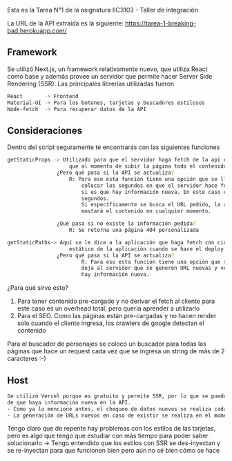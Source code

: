 Esta es la Tarea N°1 de la asignatura IIC3103 - Taller de integración

La URL de la API extraída es la siguiente:
    https://tarea-1-breaking-bad.herokuapp.com/

## Framework

Se utilizó Next.js,  un framework relativamente nuevo, que utiliza React como base
y además provee un servidor que permite hacer Server Side Rendering (SSR). Las principales librerías utilizadas fueron

```bash
React       -> Frontend
Material-UI -> Para los botones, tarjetas y buscadores estilosos
Node-fetch  -> Para recuperar datos de la API

```



## Consideraciones

Dentro del script seguramente te encontrarás con las siguientes funciones

```bash
getStaticProps -> Utilizado para que el servidor haga fetch de la api en el momento del Build, es decir
                    que al momento de subir la página todo el contenido queda como contenido estático
                ¿Pero qué pasa si la API se actualiza?
                    R: Para eso esta función tiene una opción que se llama "revalidate", en que uno puede 
                        colocar los segundos en que el servidor hace fetch de nuevo de los datos y revisa  
                        si es que hay información nueva. En este caso el fallback está puesto para 3600 
                        segundos.
                        Si específicamente se busca el URL pedido, la app irá a la API, lo buscará y 
                        mostará el contenido en cualquier momento.

                ¿Qué pasa si no existe la información pedida?
                    R: Se retorna una página 404 personalizada

getStaticPaths-> Aquí se le dice a la aplicación que haga fetch con cierto contenido y se generen los URL
                    estático de la aplicación cuando se hace el deploy.
                ¿Pero qué pasa si la API se actualiza?
                        R: Para eso esta función tiene una opción que se llama "fallback: true", en que uno
                        deja al servidor que se generen URL nuevas y verifique con getStaticProps si es que 
                        hay información nueva.
```
¿Para qué sirve esto?
1. Para tener contenido pre-cargado y no derivar el fetch al cliente
    para este caso es un overhead total, pero quería aprender a utilizarlo
2. Para el SEO. Como las páginas están pre-cargadas y no hacen render solo cuando el cliente ingresa,
    los crawlers de google detectan el contenido

Para el buscador de personajes se colocó un buscador para todas las páginas que hace un request cada vez 
que se ingresa un string de más de 2 caracteres :-)

## Host

```bash
Se utilizó Vercel porque es gratuito y permite SSR, por lo que se puede regenerar el sitio en el caso 
de que haya información nueva en la API.
- Como ya lo mencioné antes, el chequeo de datos nuevos se realiza cada 1 hora
- La generación de URLs nuevos en caso de existir se realiza en el momento que el cliente intenta ingresar el URL

```

Tengo claro que de repente hay problemas con los estilos de las tarjetas, pero es algo que tengo que estudiar
con más tiempo para poder saber solucionarlo
-> Tengo entendido que los estilos con SSR se des-inyectan y se re-inyectan para que funcionen bien
    pero aún no sé bien cómo se hace